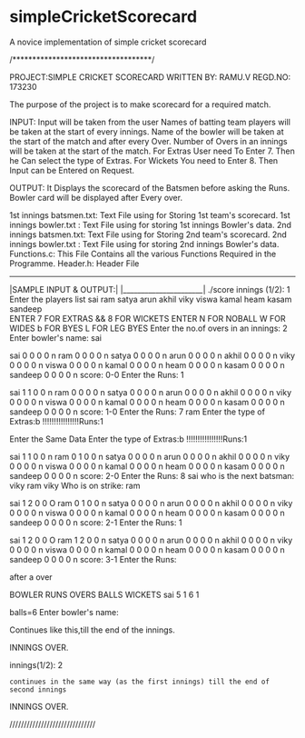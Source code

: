 # simpleCricketScorecard
A novice implementation of simple cricket scorecard

/***********************************/


PROJECT:SIMPLE CRICKET SCORECARD
WRITTEN BY: RAMU.V
REGD.NO: 173230

The purpose of the project is to make scorecard for a required match.

INPUT:  Input will be taken from the user
	Names of batting team players will be taken at the start of every innings.
     	Name of the bowler will be taken at the start of the match and after every Over.
	Number of Overs in an innings will be taken at the start of the match.
	For Extras User need To Enter 7.
	Then he Can select the type of Extras. 
	For Wickets You need to Enter 8.
	Then Input can be Entered on Request.

OUTPUT: It Displays the scorecard of the Batsmen before asking the Runs.
	Bowler card will be displayed after Every over.
	
1st innings batsmen.txt: Text File using for Storing 1st team's scorecard.
1st innings bowler.txt : Text File using for storing 1st innings Bowler's data.
2nd innings batsmen.txt: Text File using for Storing 2nd team's scorecard.
2nd innings bowler.txt : Text File using for storing 2nd innings Bowler's data.
Functions.c: 
		This File Contains all the various Functions Required in the Programme.
Header.h:
		Header File

  ______________________
 |SAMPLE INPUT & OUTPUT:|
 |______________________|
./score
  innings (1/2): 1
  Enter the players list
		 sai
	       	 ram
		 satya
      	         arun
		 akhil
                 viky
		 viswa
		 kamal
		 heam
		 kasam	
	  	 sandeep	
 ENTER 7 FOR EXTRAS && 8 FOR WICKETS
		ENTER N FOR NOBALL
		      W FOR WIDES
		      b FOR BYES
	              L FOR LEG BYES
  Enter the no.of overs in an innings: 2
  Enter bowler's name: sai

  sai     0 0 0 0 n
  ram     0 0 0 0 n
  satya   0 0 0 0 n
  arun    0 0 0 0 n
  akhil   0 0 0 0 n
  viky    0 0 0 0 n
  viswa   0 0 0 0 n
  kamal   0 0 0 0 n
  heam    0 0 0 0 n
  kasam   0 0 0 0 n
  sandeep 0 0 0 0 n
  score: 0-0 Enter the Runs: 1
  
  sai     1 1 0 0 n
  ram     0 0 0 0 n
  satya   0 0 0 0 n
  arun    0 0 0 0 n
  akhil   0 0 0 0 n
  viky    0 0 0 0 n
  viswa   0 0 0 0 n
  kamal   0 0 0 0 n
  heam    0 0 0 0 n
  kasam   0 0 0 0 n
  sandeep 0 0 0 0 n
  score: 1-0 Enter the Runs: 7
  ram
  Enter the type of Extras:b
  !!!!!!!!!!!!!!!!Runs:1

  Enter the Same Data 
  Enter the type of Extras:b
  !!!!!!!!!!!!!!!!Runs:1
 
  sai     1 1 0 0 n
  ram     0 1 0 0 n
  satya   0 0 0 0 n
  arun    0 0 0 0 n
  akhil   0 0 0 0 n
  viky    0 0 0 0 n
  viswa   0 0 0 0 n
  kamal   0 0 0 0 n
  heam    0 0 0 0 n
  kasam   0 0 0 0 n
  sandeep 0 0 0 0 n
  score: 2-0 Enter the Runs: 8
  sai
  who is the next batsman: viky
   ram
   viky
  Who is on strike: ram

  sai     1 2 0 0 O
  ram     0 1 0 0 n
  satya   0 0 0 0 n
  arun    0 0 0 0 n
  akhil   0 0 0 0 n
  viky    0 0 0 0 n
  viswa   0 0 0 0 n
  kamal   0 0 0 0 n
  heam    0 0 0 0 n
  kasam   0 0 0 0 n
  sandeep 0 0 0 0 n
  score: 2-1 Enter the Runs: 1
  
  sai     1 2 0 0 O
  ram     1 2 0 0 n
  satya   0 0 0 0 n
  arun    0 0 0 0 n
  akhil   0 0 0 0 n
  viky    0 0 0 0 n
  viswa   0 0 0 0 n
  kamal   0 0 0 0 n
  heam    0 0 0 0 n
  kasam   0 0 0 0 n
  sandeep 0 0 0 0 n
  score: 3-1 Enter the Runs: 

  after a over

   BOWLER  RUNS  OVERS  BALLS  WICKETS
      sai    5       1      6        1

  balls=6
  Enter bowler's name:

  Continues like this,till the end of the innings.

   INNINGS OVER.
   
  innings(1/2): 2

	continues in the same way (as the first innings) till the end of second innings

   INNINGS OVER.	



//////////////////////////////



